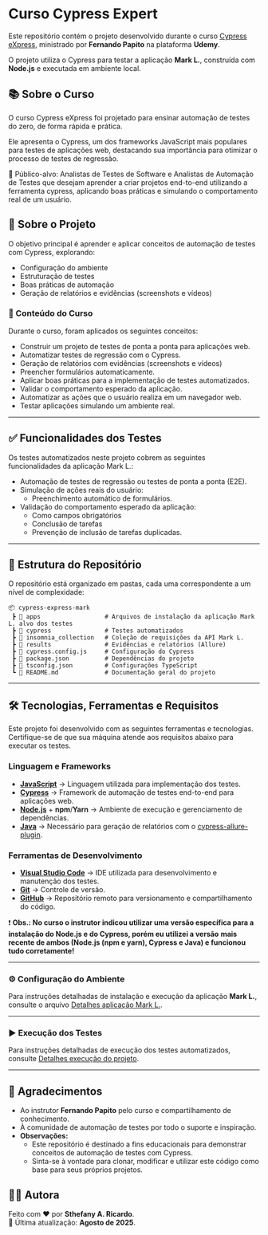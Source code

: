 # Curso Cypress Expert
Este repositório contém o projeto desenvolvido durante o curso [Cypress eXpress](https://www.udemy.com/course/cypress-express/), ministrado por **Fernando Papito** na plataforma **Udemy**.

O projeto utiliza o Cypress para testar a aplicação **Mark L.**, construída com **Node.js** e executada em ambiente local.

## 📚 Sobre o Curso
O curso Cypress eXpress foi projetado para ensinar automação de testes do zero, de forma rápida e prática.

Ele apresenta o Cypress, um dos frameworks JavaScript mais populares para testes de aplicações web, destacando sua importância para otimizar o processo de testes de regressão.

📌 Público-alvo: Analistas de Testes de Software e Analistas de Automação de Testes que desejam aprender a criar projetos end-to-end utilizando a ferramenta cypress, aplicando boas práticas e simulando o comportamento real de um usuário.

## 📖 Sobre o Projeto
O objetivo principal é aprender e aplicar conceitos de automação de testes com Cypress, explorando:
- Configuração do ambiente
- Estruturação de testes
- Boas práticas de automação
- Geração de relatórios e evidências (screenshots e vídeos)

### 📑 Conteúdo do Curso
Durante o curso, foram aplicados os seguintes conceitos:

* Construir um projeto de testes de ponta a ponta para aplicações web.
* Automatizar testes de regressão com o Cypress.
*  Geração de relatórios com evidências (screenshots e vídeos)
* Preencher formulários automaticamente.
* Aplicar boas práticas para a implementação de testes automatizados.
* Validar o comportamento esperado da aplicação.
* Automatizar as ações que o usuário realiza em um navegador web.
* Testar aplicações simulando um ambiente real.

---

## ✅ Funcionalidades dos Testes
Os testes automatizados neste projeto cobrem as seguintes funcionalidades da aplicação Mark L.:

* Automação de testes de regressão ou testes de ponta a ponta (E2E).
* Simulação de ações reais do usuário:
  * Preenchimento automático de formulários.
* Validação do comportamento esperado da aplicação:
  * Como campos obrigatórios
  * Conclusão de tarefas
  * Prevenção de inclusão de tarefas duplicadas.

---

## 📁 Estrutura do Repositório
O repositório está organizado em pastas, cada uma correspondente a um nível de complexidade:

```
📦 cypress-express-mark
 ┣ 📂 apps                  # Arquivos de instalação da aplicação Mark L. alvo dos testes
 ┣ 📂 cypress               # Testes automatizados
 ┣ 📂 insomnia_collection   # Coleção de requisições da API Mark L.
 ┣ 📂 results               # Evidências e relatórios (Allure)
 ┣ 📜 cypress.config.js     # Configuração do Cypress
 ┣ 📜 package.json          # Dependências do projeto
 ┣ 📜 tsconfig.json         # Configurações TypeScript
 ┗ 📜 README.md             # Documentação geral do projeto
```

---

## 🛠️ Tecnologias, Ferramentas e Requisitos
Este projeto foi desenvolvido com as seguintes ferramentas e tecnologias. Certifique-se de que sua máquina atende aos requisitos abaixo para executar os testes.

### Linguagem e Frameworks
- [**JavaScript**](https://developer.mozilla.org/pt-BR/docs/Web/JavaScript) → Linguagem utilizada para implementação dos testes.  
- [**Cypress**](https://www.cypress.io/) → Framework de automação de testes end-to-end para aplicações web.  
- [**Node.js**](https://nodejs.org/en/download) + **npm**/**Yarn** → Ambiente de execução e gerenciamento de dependências.  
- [**Java**](https://www.java.com/en/) → Necessário para geração de relatórios com o [cypress-allure-plugin](https://github.com/Shelex/cypress-allure-plugin).  

### Ferramentas de Desenvolvimento
- [**Visual Studio Code**](https://code.visualstudio.com/download) → IDE utilizada para desenvolvimento e manutenção dos testes.  
- [**Git**](https://git-scm.com/downloads) → Controle de versão.  
- [**GitHub**](https://github.com) → Repositório remoto para versionamento e compartilhamento do código.  

❗ **Obs.: No curso o instrutor indicou utilizar uma versão específica para a instalação do Node.js e do Cypress, porém eu utilizei a versão** **mais recente de ambos (Node.js (npm e yarn), Cypress e Java) e funcionou tudo corretamente!**

---

### ⚙️ Configuração do Ambiente
Para instruções detalhadas de instalação e execução da aplicação **Mark L.**, consulte o arquivo [Detalhes aplicação Mark L.](./apps/README.md).

---

### ▶️ Execução dos Testes
Para instruções detalhadas de execução dos testes automatizados, consulte [Detalhes execução do projeto](./EXECUTION_INSTRUCTION.md).

---

## 📌 Agradecimentos

- Ao instrutor **Fernando Papito** pelo curso e compartilhamento de conhecimento.
- À comunidade de automação de testes por todo o suporte e inspiração.
- **Observações:**  
  - Este repositório é destinado a fins educacionais para demonstrar conceitos de automação de testes com Cypress.  
  - Sinta-se à vontade para clonar, modificar e utilizar este código como base para seus próprios projetos.  

## 🙋‍♀️ Autora
Feito com ❤️ por **Sthefany A. Ricardo**.  
📅 Última atualização: **Agosto de 2025**.